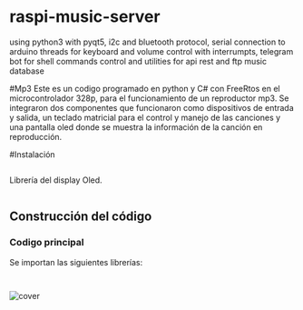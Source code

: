 # raspi-music-server
using python3 with pyqt5, i2c and bluetooth protocol, serial connection to arduino threads for keyboard and volume control with interrumpts, telegram bot for shell commands control and utilities for api rest and ftp music database

#Mp3
Este es un codigo programado en python y C# con FreeRtos en el microcontrolador 328p, para el funcionamiento de un reproductor mp3. Se integraron dos componentes que funcionaron como dispositivos de entrada y salida, un teclado matricial para el control y manejo de las canciones y una pantalla oled donde se muestra la información de la canción en reproducción. 

#Instalación
```sh
```
Librería del display Oled.
```sh
```
## Construcción del código
### Codigo principal
Se importan las siguientes librerías:
```Py
```

```Py
```

![cover](https://user-images.githubusercontent.com/100945720/174121831-4f766de5-2467-468b-b305-b520c2eeb0a3.jpg)


